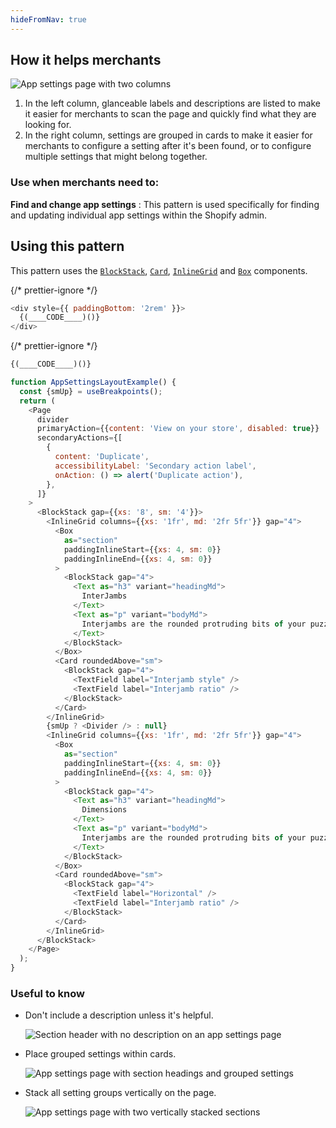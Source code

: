 ```yaml
---
hideFromNav: true
---
```


<HowItHelps>

## How it helps merchants

![App settings page with two columns](/images/patterns/app-settings-layout/app-settings-cover-image.png)

1. In the left column, glanceable labels and descriptions are listed to make it easier for merchants to scan the page and quickly find what they are looking for.
2. In the right column, settings are grouped in cards to make it easier for merchants to configure a setting after it's been found, or to configure multiple settings that might belong together.

<DefinitionTable>

### Use when merchants need to:

**Find and change app settings**
: This pattern is used specifically for finding and updating individual app settings within the Shopify admin.

</DefinitionTable>

</HowItHelps>

<Usage>

## Using this pattern

This pattern uses the [`BlockStack`](/components/layout-and-structure/block-stack), [`Card`](/components/layout-and-structure/card), [`InlineGrid`](/components/layout-and-structure/inline-grid) and [`Box`](/components/layout-and-structure/box) components.

{/* prettier-ignore */}
```javascript {"type":"previewContext","for":"example"}
<div style={{ paddingBottom: '2rem' }}>
  {(____CODE____)()}
</div>
```

{/* prettier-ignore */}
```javascript {"type":"sandboxContext","for":"example"}
{(____CODE____)()}
```

```javascript {"type":"livePreview","id":"example","title":"App settings layout"}
function AppSettingsLayoutExample() {
  const {smUp} = useBreakpoints();
  return (
    <Page
      divider
      primaryAction={{content: 'View on your store', disabled: true}}
      secondaryActions={[
        {
          content: 'Duplicate',
          accessibilityLabel: 'Secondary action label',
          onAction: () => alert('Duplicate action'),
        },
      ]}
    >
      <BlockStack gap={{xs: '8', sm: '4'}}>
        <InlineGrid columns={{xs: '1fr', md: '2fr 5fr'}} gap="4">
          <Box
            as="section"
            paddingInlineStart={{xs: 4, sm: 0}}
            paddingInlineEnd={{xs: 4, sm: 0}}
          >
            <BlockStack gap="4">
              <Text as="h3" variant="headingMd">
                InterJambs
              </Text>
              <Text as="p" variant="bodyMd">
                Interjambs are the rounded protruding bits of your puzzlie piece
              </Text>
            </BlockStack>
          </Box>
          <Card roundedAbove="sm">
            <BlockStack gap="4">
              <TextField label="Interjamb style" />
              <TextField label="Interjamb ratio" />
            </BlockStack>
          </Card>
        </InlineGrid>
        {smUp ? <Divider /> : null}
        <InlineGrid columns={{xs: '1fr', md: '2fr 5fr'}} gap="4">
          <Box
            as="section"
            paddingInlineStart={{xs: 4, sm: 0}}
            paddingInlineEnd={{xs: 4, sm: 0}}
          >
            <BlockStack gap="4">
              <Text as="h3" variant="headingMd">
                Dimensions
              </Text>
              <Text as="p" variant="bodyMd">
                Interjambs are the rounded protruding bits of your puzzlie piece
              </Text>
            </BlockStack>
          </Box>
          <Card roundedAbove="sm">
            <BlockStack gap="4">
              <TextField label="Horizontal" />
              <TextField label="Interjamb ratio" />
            </BlockStack>
          </Card>
        </InlineGrid>
      </BlockStack>
    </Page>
  );
}
```

</Usage>

### Useful to know

<SideBySide>

- Don't include a description unless it's helpful.

  ![Section header with no description on an app settings page](/images/patterns/app-settings-layout/app-settings-usage-1.png)

- Place grouped settings within cards.

  ![App settings page with section headings and grouped settings](/images/patterns/app-settings-layout/app-settings-usage-2.png)

- Stack all setting groups vertically on the page.

  ![App settings page with two vertically stacked sections](/images/patterns/app-settings-layout/app-settings-usage-3.png)

</SideBySide>
